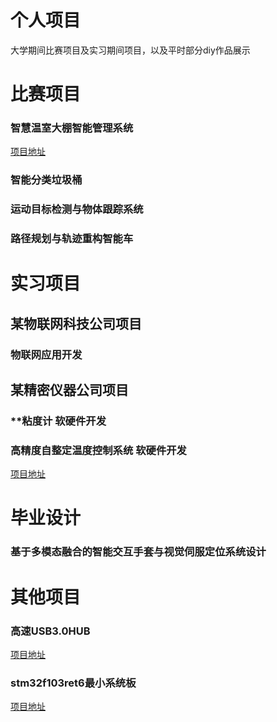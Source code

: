 # 个人项目
大学期间比赛项目及实习期间项目，以及平时部分diy作品展示  
# 比赛项目
### 智慧温室大棚智能管理系统
[项目地址](https://github.com/Gqwu01/polytunnel-sensor)
### 智能分类垃圾桶
### 运动目标检测与物体跟踪系统
### 路径规划与轨迹重构智能车
# 实习项目
## 某物联网科技公司项目
### 物联网应用开发
## 某精密仪器公司项目
### **粘度计 软硬件开发
### 高精度自整定温度控制系统 软硬件开发
[项目地址](https://github.com/Gqwu01/fuzzy_pid_simulink)
# 毕业设计
### 基于多模态融合的智能交互手套与视觉伺服定位系统设计
# 其他项目
### 高速USB3.0HUB
[项目地址](https://github.com/Gqwu01/USB3.0HUB)
### stm32f103ret6最小系统板
[项目地址](https://github.com/Gqwu01/stm32f103c8t6)
